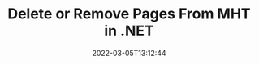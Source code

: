 ---
############################# Static ############################
layout: "auto-gen"
date: 2022-03-05T13:12:44
draft: false

############################# Head ############################
head_title: "Delete MHT Pages in C# .NET | Remove Pages from MHT File"
head_description: "C# .NET users to remove or delete a single page or collection of pages from a MHT file using documents merger and split API."

############################# Header ############################
title: "Delete or Remove Pages From MHT in .NET"
description: "Delete or Remove a single page or collection of pages from a MHT file using documents merger & split API for .NET (C#, ASP.NET, VB.NET, .NET Core) applications."
bg_image: "https://cms.admin.containerize.com/templates/aspose/App_Themes/V3/images/bg/header1.png"
bg_overlay: false
button:
    enable: true
    icon: "fas fa-arrow-down"
    label: "Download Free Trial"
    link: "https://downloads.groupdocs.com/merger/net"

############################# SubMenu ############################
submenu:
    enable: true

    left:
        img_alt: "GroupDocs.Merger for .NET"
        image: "https://cms.admin.containerize.com/templates/groupdocs/images/product-logos/90x90-noborder/groupdocs-merger-net.png"
        product: "GroupDocs.Merger"
        platform: ".NET"

    middle:
        button:

            # button loop
            - link: "https://apireference.groupdocs.com/merger/net"
              text: "API Reference"

            # button loop
            - link: "https://github.com/groupdocs-merger"
              text: "Code Examples"

            # button loop
            - link: "https://products.groupdocs.app/merger/family"
              text: "Live Demos"

            # button loop
            - link: "https://purchase.groupdocs.com/pricing/merger/net"
              text: "Pricing"

    right:
        link_download: "https://downloads.groupdocs.com/merger"
        link_learn: "https://docs.groupdocs.com/merger/net"
        link_buy: "https://purchase.groupdocs.com"

############################# About ############################
about:
    enable: true
    title: "About GroupDocs.Merger for .NET API"
    content: |
        [GroupDocs.Merger for .NET](https://products.groupdocs.com/merger/net/) offers a simple solution to safely merge, split, move, remove, extract, swap & rotate between a wide range of document formats including PDF, Microsoft Office (Word, Excel, PowerPoint, OneNote), OpenDocument, HTML and many others within .NET applications. By adding just a few lines of the code, perform several document operations such as move, remove, rotate, swap, extract or change the orientation of pages within the documents. The documents merging API also supports previewing document pages as an image to analyse the document structure, formatting and content on the page.
        
        GroupDocs.Merger APIs are well supported on all major operating systems and platforms including .NET Framework, .NET Standard, .NET Core, Mono and Xamarin.

############################# Steps ############################
steps:
    enable: true
    title_left: "Remove MHT File Pages in .NET"
    content_left: |
        [GroupDocs.Merger](https://products.groupdocs.com/merger/net/) makes it easy for .NET developers to delete a single or a number of pages within a MHT file by implementing a few easy steps.

        *   Initialise <mark>**RemoveOptions**</mark> class to specify page numbers to remove.
        *   Create new instance of <mark>**Merger**</mark> class and pass source document path as a constructor parameter.
        *   Call <mark>**RemovePages**</mark> method and pass <mark>**RemoveOptions**</mark> object to it.
        *   Call <mark>**Save**</mark> method and pass desired file path to save resultant document.
        
    title_right: "System Requirements"
    content_right: |
        GroupDocs.Merger for .NET APIs are supported on all major platforms and operating systems. Before executing the code below, please make sure that you have the following prerequisites installed on your system.

        *   Operating Systems: Microsoft Windows, Linux, MacOS
        *   Development Environments: Visual Studio, Xamarin, MonoDevelop
        *   Frameworks: .NET Framework, .NET Standard, .NET Core, Mono
        *   Download the latest version of GroupDocs.Merger for .NET from [Nuget](https://www.nuget.org/packages/GroupDocs.Merger)
        
    code: |
        ```cs
        // Remove MHT file pages using GroupDocs.Merger API
        string filePath = "input.mht";
        string filePathOut = "output.mht";

        // Initialise RemoveOptions class to specify page numbers to remove
        RemoveOptions removeOptions = new RemoveOptions(new int[] { 3, 5 });

        // Instantiate Merger with input MHT document
        using (Merger merger = new Merger("input.mht"))
          {
            // Call RemovePages method and pass RemoveOptions object to it
            merger.RemovePages(removeOptions);
            
            // Call Save method and pass desired file path to save the output document
            merger.Save("output.mht");
          }
        ```

############################# Demos ############################
demos:
    enable: true
    title: "Live Demos - Remove MHT Document Pages Online"
    content: |
        Remove pages within MHT files right now by visiting [GroupDocs.Merger Live Demos](https://products.groupdocs.app/splitter/remove-pages/mht) website.
        The live demo has the following benefits
        
############################# About Formats ############################
about_formats:
    enable: true
    format:
        # format loop
        - icon: "far fa-file-code"
          title: "About MHT File Format"
          content: |
            Files with MHT extension represent a web page archive format that can be created by a number of different applications. The format is known as archive format because it saves the web HTML code and associated resources in a single file. These resources include anything linked to the webpage such as images, applets, animations, audio files and so on.

          link: "https://docs.fileformat.com/web/mhtml/"

############################# More Formats ############################
more_formats:
    enable: true
    title: "Removing Pages of Other Document Formats"
    content: |
        .NET documents merger & split API for file formats and images. Delete pages of some of the popular file formats as stated below.
    format: 
        # format loop
        - name: "Remove DOC File Pages in .NET"
          link: "https://products.groupdocs.com/merger/net/remove/doc/"
          description: "Microsoft Word Document"

        # format loop
        - name: "Remove DOCM File Pages in .NET"
          link: "https://products.groupdocs.com/merger/net/remove/docm/"
          description: "Microsoft Word Macro-Enabled Document"

        # format loop
        - name: "Remove DOCX File Pages in .NET"
          link: "https://products.groupdocs.com/merger/net/remove/docx/"
          description: "Microsoft Word Open XML Document"

        # format loop
        - name: "Remove DOT File Pages in .NET"
          link: "https://products.groupdocs.com/merger/net/remove/dot/"
          description: "Microsoft Word Document Template"

        # format loop
        - name: "Remove DOTM File Pages in .NET"
          link: "https://products.groupdocs.com/merger/net/remove/dotm/"
          description: "Microsoft Word Macro-Enabled Template"

        # format loop
        - name: "Remove DOTX File Pages in .NET"
          link: "https://products.groupdocs.com/merger/net/remove/dotx/"
          description: "Word Open XML Document Template"

        # format loop
        - name: "Remove EPUB File Pages in .NET"
          link: "https://products.groupdocs.com/merger/net/remove/epub/"
          description: "Digital E-Book File Format"

        # format loop
        - name: "Remove HTML File Pages in .NET"
          link: "https://products.groupdocs.com/merger/net/remove/html/"
          description: "Hyper Text Markup Language"

        # format loop
        - name: "Remove MHTML File Pages in .NET"
          link: "https://products.groupdocs.com/merger/net/remove/mhtml/"
          description: "MIME Encapsulation of Aggregate HTML"

        # format loop
        - name: "Remove ODP File Pages in .NET"
          link: "https://products.groupdocs.com/merger/net/remove/odp/"
          description: "OpenDocument Presentation File Format"

        # format loop
        - name: "Remove ODS File Pages in .NET"
          link: "https://products.groupdocs.com/merger/net/remove/ods/"
          description: "Open Document Spreadsheet"

        # format loop
        - name: "Remove ODT File Pages in .NET"
          link: "https://products.groupdocs.com/merger/net/remove/odt/"
          description: "Open Document Text"

        # format loop
        - name: "Remove OTP File Pages in .NET"
          link: "https://products.groupdocs.com/merger/net/remove/otp/"
          description: "Origin Graph Template"

        # format loop
        - name: "Remove OTT File Pages in .NET"
          link: "https://products.groupdocs.com/merger/net/remove/ott/"
          description: "Open Document Template"

        # format loop
        - name: "Remove PDF File Pages in .NET"
          link: "https://products.groupdocs.com/merger/net/remove/pdf/"
          description: "Portable Document"

        # format loop
        - name: "Remove POTM File Pages in .NET"
          link: "https://products.groupdocs.com/merger/net/remove/potm/"
          description: "Microsoft PowerPoint Template"

        # format loop
        - name: "Remove POTX File Pages in .NET"
          link: "https://products.groupdocs.com/merger/net/remove/potx/"
          description: "Microsoft PowerPoint Open XML Template"

        # format loop
        - name: "Remove PPS File Pages in .NET"
          link: "https://products.groupdocs.com/merger/net/remove/pps/"
          description: "Microsoft PowerPoint Slide Show"

        # format loop
        - name: "Remove PPSM File Pages in .NET"
          link: "https://products.groupdocs.com/merger/net/remove/ppsm/"
          description: "Microsoft PowerPoint Slide Show"

        # format loop
        - name: "Remove PPSX File Pages in .NET"
          link: "https://products.groupdocs.com/merger/net/remove/ppsx/"
          description: "PowerPoint Open XML Slide Show"

        # format loop
        - name: "Remove PPT File Pages in .NET"
          link: "https://products.groupdocs.com/merger/net/remove/ppt/"
          description: "PowerPoint Presentation"

        # format loop
        - name: "Remove PPTM File Pages in .NET"
          link: "https://products.groupdocs.com/merger/net/remove/pptm/"
          description: "Microsoft PowerPoint Presentation"

        # format loop
        - name: "Remove PPTX File Pages in .NET"
          link: "https://products.groupdocs.com/merger/net/remove/pptx/"
          description: "PowerPoint Open XML Presentation"

        # format loop
        - name: "Remove PS File Pages in .NET"
          link: "https://products.groupdocs.com/merger/net/remove/ps/"
          description: "PostScript (PS)"

        # format loop
        - name: "Remove RTF File Pages in .NET"
          link: "https://products.groupdocs.com/merger/net/remove/rtf/"
          description: "Rich Text File Format"

        # format loop
        - name: "Remove TEX File Pages in .NET"
          link: "https://products.groupdocs.com/merger/net/remove/tex/"
          description: "LaTeX Source Document"

        # format loop
        - name: "Remove VDX File Pages in .NET"
          link: "https://products.groupdocs.com/merger/net/remove/vdx/"
          description: "Microsoft Visio XML Drawing File Format"

        # format loop
        - name: "Remove VSDM File Pages in .NET"
          link: "https://products.groupdocs.com/merger/net/remove/vsdm/"
          description: "Visio Macro-Enabled Drawing"

        # format loop
        - name: "Remove VSDX File Pages in .NET"
          link: "https://products.groupdocs.com/merger/net/remove/vsdx/"
          description: "Microsoft Visio File Format"

        # format loop
        - name: "Remove VSSM File Pages in .NET"
          link: "https://products.groupdocs.com/merger/net/remove/vssm/"
          description: "Microsoft Visio Macro Enabled File Format"

        # format loop
        - name: "Remove VSSX File Pages in .NET"
          link: "https://products.groupdocs.com/merger/net/remove/vssx/"
          description: "Visio Stencil File Format"

        # format loop
        - name: "Remove VSTM File Pages in .NET"
          link: "https://products.groupdocs.com/merger/net/remove/vstm/"
          description: "Visio Macro-Enabled Drawing Template"

        # format loop
        - name: "Remove VSTX File Pages in .NET"
          link: "https://products.groupdocs.com/merger/net/remove/vstx/"
          description: "Microsoft Visio File Format"

        # format loop
        - name: "Remove VSX File Pages in .NET"
          link: "https://products.groupdocs.com/merger/net/remove/vsx/"
          description: "Vector Scalar Extension"

        # format loop
        - name: "Remove VTX File Pages in .NET"
          link: "https://products.groupdocs.com/merger/net/remove/vtx/"
          description: "Microsoft Visio Drawing Template"

        # format loop
        - name: "Remove XLAM File Pages in .NET"
          link: "https://products.groupdocs.com/merger/net/remove/xlam/"
          description: "Microsoft Excel Macro-Enabled Add-In"

        # format loop
        - name: "Remove XLS File Pages in .NET"
          link: "https://products.groupdocs.com/merger/net/remove/xls/"
          description: "Microsoft Excel Binary File Format"

        # format loop
        - name: "Remove XLSB File Pages in .NET"
          link: "https://products.groupdocs.com/merger/net/remove/xlsb/"
          description: "Microsoft Excel Binary Spreadsheet File"

        # format loop
        - name: "Remove XLSM File Pages in .NET"
          link: "https://products.groupdocs.com/merger/net/remove/xlsm/"
          description: "Microsoft Excel Macro-Enabled Spreadsheet"

        # format loop
        - name: "Remove XLSX File Pages in .NET"
          link: "https://products.groupdocs.com/merger/net/remove/xlsx/"
          description: "Microsoft Excel Open XML Spreadsheet"

        # format loop
        - name: "Remove XLT File Pages in .NET"
          link: "https://products.groupdocs.com/merger/net/remove/xlt/"
          description: "Microsoft Excel Template"

        # format loop
        - name: "Remove XLTM File Pages in .NET"
          link: "https://products.groupdocs.com/merger/net/remove/xltm/"
          description: "Microsoft Excel Macro-Enabled Template"

        # format loop
        - name: "Remove XLTX File Pages in .NET"
          link: "https://products.groupdocs.com/merger/net/remove/xltx/"
          description: "Microsoft Excel Open XML Template"

        # format loop
        - name: "Remove XPS File Pages in .NET"
          link: "https://products.groupdocs.com/merger/net/remove/xps/"
          description: "Open XML Paper Specification"



############################# Back to top ###############################
back_to_top:
    enable: true
---